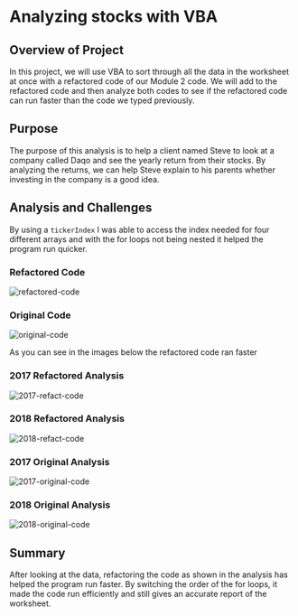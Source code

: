 # Analyzing stocks with VBA

## Overview of Project
In this project, we will use VBA to sort through all the data in
the worksheet at once with a refactored code of our Module 2
code. We will add to the refactored code and then analyze both
codes to see if the refactored code can run faster than the
code we typed previously.

## Purpose
The purpose of this analysis is to help a client named Steve to
look at a company called Daqo and see the yearly return from their
stocks. By analyzing the returns, we can help Steve explain to his
parents whether investing in the company is a good idea.

## Analysis and Challenges
By using a `tickerIndex` I was able to access the index needed for
four different arrays and with the for loops not being nested
it helped the program run quicker.

### Refactored Code
![refactored-code](C:\Users\The_Doctor\Documents\UofA\Homework\Module_2_Challenge\Resources\refactored_code.jpg)

### Original Code
![original-code](C:\Users\The_Doctor\Documents\UofA\Homework\Module_2_Challenge\Resources\original_code.jpg)

As you can see in the images below the refactored code ran faster

### 2017 Refactored Analysis
![2017-refact-code](C:\Users\The_Doctor\Documents\UofA\Homework\Module_2_Challenge\Resources\2017_refactored_runtime.jpg)
### 2018 Refactored Analysis
![2018-refact-code](C:\Users\The_Doctor\Documents\UofA\Homework\Module_2_Challenge\Resources\2018_refactored_runtime.jpg)
### 2017 Original Analysis
![2017-original-code](C:\Users\The_Doctor\Documents\UofA\Homework\Module_2_Challenge\Resources\2017_original_runtime.jpg)
### 2018 Original Analysis
![2018-original-code](C:\Users\The_Doctor\Documents\UofA\Homework\Module_2_Challenge\Resources\2018_original_runtime.jpg)
## Summary
After looking at the data, refactoring the code as shown in the analysis
has helped the program run faster. By switching the order of the for loops,
it made the code run efficiently and still gives an accurate report of
the worksheet.
